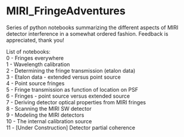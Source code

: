 # MIRI_FringeAdventures
Series of python notebooks summarizing the different aspects of MIRI detector interference in a somewhat ordered fashion. Feedback is appreciated, thank you!  
  
List of notebooks:  
0 - Fringes everywhere  
1 - Wavelength calibration  
2 - Determining the fringe transmission (etalon data)  
3 - Etalon data - extended versus point source  
4 - Point source fringes  
5 - Fringe transmission as function of location on PSF  
6 - Fringes - point source versus extended source  
7 - Deriving detector optical properties from MIRI fringes  
8 - Scanning the MIRI SW detector  
9 - Modeling the MIRI detectors   
10 - The internal calibration source  
11 - [Under Construction] Detector partial coherence
